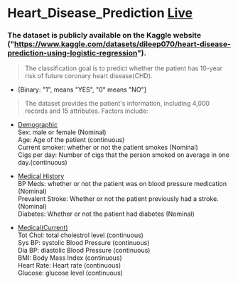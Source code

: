 # Heart_Disease_Prediction [Live](https://heart-disease-prediction-zkyl.onrender.com/)


### The dataset is publicly available on the Kaggle website ("https://www.kaggle.com/datasets/dileep070/heart-disease-prediction-using-logistic-regression").
> The classification goal is to predict whether the patient has 10-year risk of future coronary heart disease(CHD).
- [Binary: "1", means "YES", "0" means "NO"]
> The dataset provides the patient's information, including 4,000 records and 15 attributes.
> Factors include:
- <ins>Demographic</ins>   
Sex: male or female (Nominal)  
Age: Age of the patient (continuous)  
Current smoker: whether or not the patient smokes (Nominal)  
Cigs per day: Number of cigs that the person smoked on average in one day.(continuous)  

- <ins>Medical History</ins>  
BP Meds: whether or not the patient was on blood pressure medication (Nominal)  
Prevalent Stroke: Whether or not the patient previously had a stroke.(Nominal)  
Diabetes: Whether or not the patient had diabetes (Nominal)  

- <ins>Medical(Current)</ins>  
Tot Chol: total cholestrol level (continuous)  
Sys BP: systolic Blood Pressure (continuous)  
Dia BP: diastolic Blood Pressure (continuous)  
BMI: Body Mass Index (continuous)  
Heart Rate: Heart rate (continuous)  
Glucose: glucose level (continuous)  
